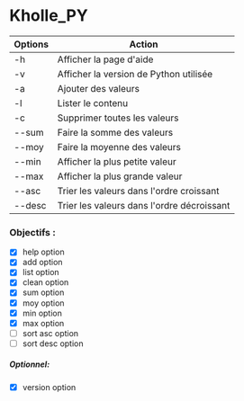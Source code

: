 # Kholle_PY


| Options       |  Action       |
| ------------- | ------------- |
| -h  | Afficher la page d'aide |
| -v  | Afficher la version de Python utilisée |
| -a  | Ajouter des valeurs |
| -l  | Lister le contenu  |
| -c  | Supprimer toutes les valeurs  |
| --sum  |  Faire la somme des valeurs |
| --moy  |  Faire la moyenne des valeurs|
| --min  |  Afficher la plus petite valeur |
| --max  |  Afficher la plus grande valeur |
| --asc | Trier les valeurs dans l'ordre croissant |
| --desc | Trier les valeurs dans l'ordre décroissant |








### Objectifs :

- [x] help option
- [x] add option
- [x] list option
- [x] clean option
- [x] sum option
- [x] moy option
- [x] min option
- [x] max option
- [ ] sort asc option
- [ ] sort desc option

##### Optionnel:

- [x] version option 
